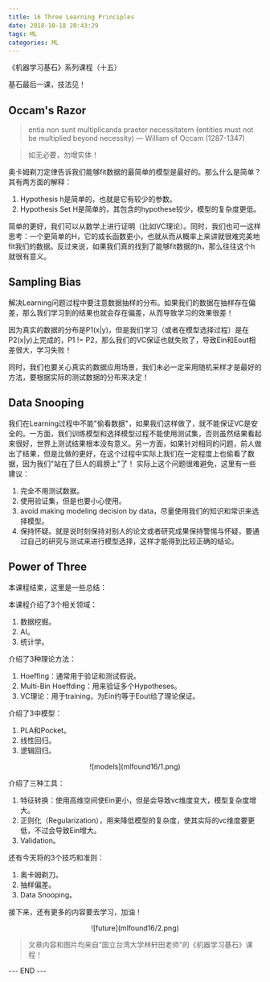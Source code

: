 ```yaml
---
title: 16 Three Learning Principles
date: 2018-10-18 20:43:29
tags: ML
categories: ML
---
```


《机器学习基石》系列课程（十五）

基石最后一课，技法见！
<!-- more -->

## Occam's Razor

> entia non sunt multiplicanda praeter necessitatem (entities must not be multiplied beyond necessity) — William of Occam (1287-1347)

> 如无必要，勿增实体！

奥卡姆剃刀定律告诉我们能够fit数据的最简单的模型是最好的。那么什么是简单？其有两方面的解释：

1. Hypothesis h是简单的，也就是它有较少的参数。
2. Hypothesis Set H是简单的，其包含的hypothese较少，模型的复杂度更低。

简单的更好，我们可以从数学上进行证明（比如VC理论）。同时，我们也可一这样思考：一个更简单的H，它的成长函数更小，也就从而从概率上来讲就很难完美地fit我们的数据。反过来说，如果我们真的找到了能够fit数据的h，那么往往这个h就很有意义。

## Sampling Bias
解决Learning问题过程中要注意数据抽样的分布。如果我们的数据在抽样存在偏差，那么我们学习到的结果也就会存在偏差，从而导致学习的效果很差！

因为真实的数据的分布是P1(x|y)，但是我们学习（或者在模型选择过程）是在P2(x|y)上完成的，P1 != P2，那么我们的VC保证也就失败了，导致Ein和Eout相差很大，学习失败！

同时，我们也要关心真实的数据应用场景，我们未必一定采用随机采样才是最好的方法，要根据实际的测试数据的分布来决定！
## Data Snooping
我们在Learning过程中不能"偷看数据"，如果我们这样做了，就不能保证VC是安全的。一方面，我们训练模型和选择模型过程不能使用测试集，否则虽然结果看起来很好，世界上测试结果根本没有意义。另一方面，如果针对相同的问题，前人做出了结果，但是比做的更好，在这个过程中实际上我们在一定程度上也偷看了数据，因为我们"站在了巨人的肩膀上"了！
实际上这个问题很难避免，这里有一些建议：

1. 完全不用测试数据。
2. 使用验证集，但是也要小心使用。
3. avoid making modeling decision by data，尽量使用我们的知识和常识来选择模型。
4. 保持怀疑。就是说时刻保持对别人的论文或者研究成果保持警惕与怀疑，要通过自己的研究与测试来进行模型选择，这样才能得到比较正确的结论。

## Power of Three

本课程结束，这里是一些总结：

本课程介绍了3个相关领域：

1. 数据挖掘。
2. AI。
3. 统计学。

介绍了3种理论方法：

1. Hoeffing：通常用于验证和测试假说。
2. Multi-Bin Hoeffding：用来验证多个Hypotheses。
3. VC理论：用于training，为Ein约等于Eout给了理论保证。

介绍了3中模型：

1. PLA和Pocket。
2. 线性回归。
3. 逻辑回归。

<div align=center> ![models](mlfound16/1.png) </div>

介绍了三种工具：

1. 特征转换：使用高维空间使Ein更小，但是会导致vc维度变大，模型复杂度增大。
2. 正则化（Regularization），用来降低模型的复杂度，使其实际的vc维度要更低，不过会导致Ein增大。
3. Validation。

还有今天将的3个技巧和准则：

1. 奥卡姆剃刀。
2. 抽样偏差。
3. Data Snooping。

接下来，还有更多的内容要去学习，加油！

<div align=center> ![future](mlfound16/2.png) </div>

> 文章内容和图片均来自“国立台湾大学林轩田老师”的《机器学习基石》课程！

--- END --- 